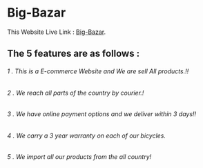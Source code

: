 # Big-Bazar

This Website Live Link :  [Big-Bazar](http://localhost:3000/).

## The 5 features are as follows : 

###### 1 . This is a E-commerce Website and We are sell All products.!!
###### 2 . We reach all parts of the country by courier.!
###### 3 . We have online payment options and we deliver within 3 days!!
###### 4 . We carry a 3 year warranty on each of our bicycles.
###### 5 . We import all our products from the all country!
